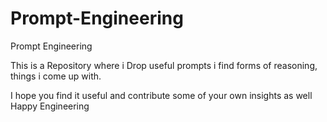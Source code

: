 # Prompt-Engineering
Prompt Engineering


This is a Repository where i Drop useful prompts i find forms of reasoning, things i come up with.

I hope you find it useful and contribute some of your own insights as well Happy Engineering
